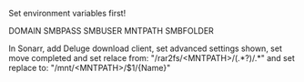 Set environment variables first!

DOMAIN
SMBPASS
SMBUSER
MNTPATH
SMBFOLDER

In Sonarr, add Deluge download client, set advanced settings shown, set move completed and set relace from: "\/rar2fs\/\<MNTPATH>\/(.\*?)\/.*" and set replace to: "/mnt/\<MNTPATH>/$1/{Name}"
